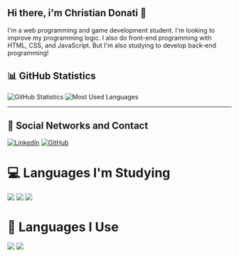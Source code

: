 ## Hi there, i'm Christian Donati 👋

I'm a web programming and game development student. I'm looking to improve my programming logic. I also do front-end programming with HTML, CSS, and JavaScript. But I'm also studying to develop back-end programming!

## 📊 GitHub Statistics

![GitHub Statistics](https://github-readme-stats.vercel.app/api?username=christianCode95&show_icons=true&theme=radical)
![Most Used Languages](https://github-readme-stats.vercel.app/api/top-langs/?username=christianCode95&layout=compact&theme=radical)

---

## 📣 Social Networks and Contact

[![LinkedIn](https://img.shields.io/badge/LinkedIn-Christian-blue?style=flat&logo=linkedin)](https://www.linkedin.com/in/christian-donati-ramires-fagundes-a65668341/)
[![GitHub](https://img.shields.io/badge/GitHub-ChristianCode95-black?style=flat&logo=github)](https://github.com/christianCode95)

# 💻 Languages ​​I'm Studying
<img src= "https://img.shields.io/badge/JavaScript-323330?style=for-the-badge&logo=javascript&logoColor=F7DF1E" target= _blank>
<img src= "https://img.shields.io/badge/C%23-239120?style=for-the-badge&logo=c-sharp&logoColor=whit" target= _blank>
<img src= "https://img.shields.io/badge/Node.js-43853D?style=for-the-badge&logo=node.js&logoColor=white" target= _blank>

# 🧠 Languages ​​I Use

<img src="https://img.shields.io/badge/HTML5-E34F26?style=for-the-badge&logo=html5&logoColor=white" target= _blank>
<img src="https://img.shields.io/badge/CSS3-1572B6?style=for-the-badge&logo=css3&logoColor=white" target= _blank>
